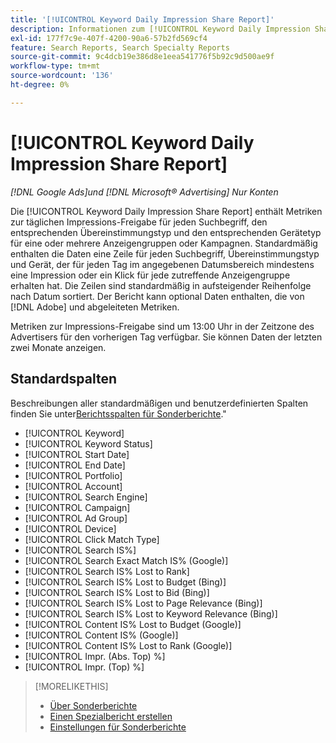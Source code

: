 ```yaml
---
title: '[!UICONTROL Keyword Daily Impression Share Report]'
description: Informationen zum [!UICONTROL Keyword Daily Impression Share Report].
exl-id: 177f7c9e-407f-4200-90a6-57b2fd569cf4
feature: Search Reports, Search Specialty Reports
source-git-commit: 9c4dcb19e386d8e1eea541776f5b92c9d500ae9f
workflow-type: tm+mt
source-wordcount: '136'
ht-degree: 0%

---
```


# [!UICONTROL Keyword Daily Impression Share Report]

*[!DNL Google Ads]und [!DNL Microsoft® Advertising] Nur Konten*

Die [!UICONTROL Keyword Daily Impression Share Report] enthält Metriken zur täglichen Impressions-Freigabe für jeden Suchbegriff, den entsprechenden Übereinstimmungstyp und den entsprechenden Gerätetyp für eine oder mehrere Anzeigengruppen oder Kampagnen. Standardmäßig enthalten die Daten eine Zeile für jeden Suchbegriff, Übereinstimmungstyp und Gerät, der für jeden Tag im angegebenen Datumsbereich mindestens eine Impression oder ein Klick für jede zutreffende Anzeigengruppe erhalten hat. Die Zeilen sind standardmäßig in aufsteigender Reihenfolge nach Datum sortiert. Der Bericht kann optional Daten enthalten, die von [!DNL Adobe] und abgeleiteten Metriken.

Metriken zur Impressions-Freigabe sind um 13:00 Uhr in der Zeitzone des Advertisers für den vorherigen Tag verfügbar. Sie können Daten der letzten zwei Monate anzeigen.

## Standardspalten

Beschreibungen aller standardmäßigen und benutzerdefinierten Spalten finden Sie unter[Berichtsspalten für Sonderberichte](specialty-report-columns.md).&quot;

* [!UICONTROL Keyword]
* [!UICONTROL Keyword Status]
* [!UICONTROL Start Date]
* [!UICONTROL End Date]
* [!UICONTROL Portfolio]
* [!UICONTROL Account]
* [!UICONTROL Search Engine]
* [!UICONTROL Campaign]
* [!UICONTROL Ad Group]
* [!UICONTROL Device]
* [!UICONTROL Click Match Type]
* [!UICONTROL Search IS%]
* [!UICONTROL Search Exact Match IS% (Google)]
* [!UICONTROL Search IS% Lost to Rank]
* [!UICONTROL Search IS% Lost to Budget (Bing)]
* [!UICONTROL Search IS% Lost to Bid (Bing)]
* [!UICONTROL Search IS% Lost to Page Relevance (Bing)]
* [!UICONTROL Search IS% Lost to Keyword Relevance (Bing)]
* [!UICONTROL Content IS% Lost to Budget (Google)]
* [!UICONTROL Content IS% (Google)]
* [!UICONTROL Content IS% Lost to Rank (Google)]
* [!UICONTROL Impr. (Abs. Top) %]
* [!UICONTROL Impr. (Top) %]

>[!MORELIKETHIS]
>
>* [Über Sonderberichte](specialty-report-about.md)
>* [Einen Spezialbericht erstellen](specialty-report-generate.md)
>* [Einstellungen für Sonderberichte](specialty-report-settings.md)
